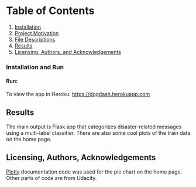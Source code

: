 

# Table of Contents

1. [Installation](#installation)
2. [Project Motivation](#motivation)
3. [File Descriptions](#files)
4. [Results](#results)
5. [Licensing, Authors, and Acknowledgements](#licensing)

### Installation and Run <a name="installation"></a>


#### Run:
To view the app in Heroku: https://dogdash.herokuapp.com



## Results<a name="results"></a>
The main output is Flask app that categorizes disaster-related messages using a multi-label classifier. There are also some cool plots of the train data on the home page. 
## Licensing, Authors, Acknowledgements<a name="licensing"></a>
[Plotly](https://plotly.com/chart-studio-help/json-chart-schema/) documentation code was used for the pie chart on the home page. Other parts of code are from Udacity.
